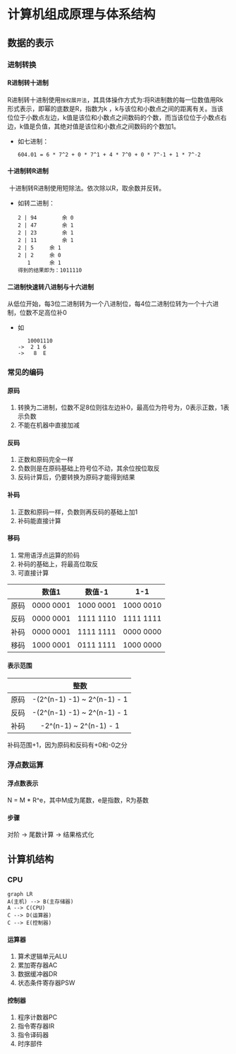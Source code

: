 # 计算机组成原理与体系结构

## 数据的表示

### 进制转换

#### R进制转十进制

​	R进制转十进制使用`按权展开法`，其具体操作方式为∶将R进制数的每一位数值用Rk形式表示，即幂的底数是R，指数为k ，k与该位和小数点之间的距离有关。当该位位于小数点左边，k值是该位和小数点之间数码的个数，而当该位位于小数点右边，k值是负值，其绝对值是该位和小数点之间数码的个数加1。

* 如七进制：

  ```
  604.01 = 6 * 7^2 + 0 * 7^1 + 4 * 7^0 + 0 * 7^-1 + 1 * 7^-2
  ```

#### 十进制转R进制

​	十进制转R进制使用短除法。依次除以R，取余数并反转。

* 如转二进制：

  ```
  2 | 94		余 0
  2 | 47		余 1
  2 | 23		余 1
  2 | 11		余 1
  2 | 5		余 1
  2 | 2		余 0
     1		余 1
  得到的结果即为：1011110
  ```

#### 二进制快速转八进制与十六进制

​	从低位开始，每3位二进制转为一个八进制位，每4位二进制位转为一个十六进制，位数不足高位补0

* 如

  ```
     10001110
  ->  2 1 6
  ->   8  E
  ```




### 常见的编码

#### 原码

1. 转换为二进制，位数不足8位则往左边补0，最高位为符号为，0表示正数，1表示负数
2. 不能在机器中直接加减

#### 反码

1. 正数和原码完全一样
2. 负数则是在原码基础上符号位不动，其余位按位取反
3. 反码计算后，仍要转换为原码才能得到结果

#### 补码

1. 正数和原码一样，负数则再反码的基础上加1
2. 补码能直接计算

#### 移码

1. 常用语浮点运算的阶码
2. 补码的基础上，将最高位取反
3. 可直接计算

|      |   数值1   |  数值-1   |    1-1    |
| :--: | :-------: | :-------: | :-------: |
| 原码 | 0000 0001 | 1000 0001 | 1000 0010 |
| 反码 | 0000 0001 | 1111 1110 | 1111 1111 |
| 补码 | 0000 0001 | 1111 1111 | 0000 0000 |
| 移码 | 1000 0001 | 0111 1111 | 1000 0000 |

#### 表示范围

|      |            整数             |
| :--: | :-------------------------: |
| 原码 | -(2^(n-1) -1) ~ 2^(n-1) - 1 |
| 反码 | -(2^(n-1) -1) ~ 2^(n-1) - 1 |
| 补码 |   -2^(n-1) ~ 2^(n-1) - 1    |

补码范围+1，因为原码和反码有+0和-0之分



### 浮点数运算

#### 浮点数表示

N = M * R^e，其中M成为尾数，e是指数，R为基数

#### 步骤

对阶 -> 尾数计算 -> 结果格式化



## 计算机结构

### CPU

```mermaid
graph LR
A(主机) --> B(主存储器)
A --> C(CPU)
C --> D(运算器)
C --> E(控制器)
```

#### 运算器

1. 算术逻辑单元ALU
2. 累加寄存器AC
3. 数据缓冲器DR
4. 状态条件寄存器PSW

#### 控制器

1. 程序计数器PC
2. 指令寄存器IR
3. 指令译码器
4. 时序部件
